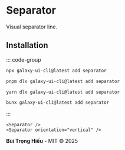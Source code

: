 # Separator

Visual separator line.

<ComponentPreview name="SeparatorDemo">
  <template #preview>
    <DemoContainer>
      <SeparatorDemo />
    </DemoContainer>
  </template>
  <template #code>

::: code-group

```vue [Vue]
<script setup lang="ts">
import { Separator } from '@/components/ui/separator'
</script>

<template>
  <Separator />
</template>
```

```tsx [React]
import { Separator } from "@/components/ui/separator"

export default function App() {
  return <Separator />
}
```

```typescript [Angular]
import { Component } from '@angular/core';
import { SeparatorComponent } from '@/components/ui/separator';

@Component({
  selector: 'app-root',
  standalone: true,
  imports: [SeparatorComponent],
  template: `<ui-separator></ui-separator>`
})
export class AppComponent {}
```

:::

  </template>
</ComponentPreview>

## Installation

::: code-group

```bash [npm]
npx galaxy-ui-cli@latest add separator
```

```bash [pnpm]
pnpm dlx galaxy-ui-cli@latest add separator
```

```bash [yarn]
yarn dlx galaxy-ui-cli@latest add separator
```

```bash [bun]
bunx galaxy-ui-cli@latest add separator
```

:::

```vue
<Separator />
<Separator orientation="vertical" />
```

**Bùi Trọng Hiếu** - MIT © 2025

